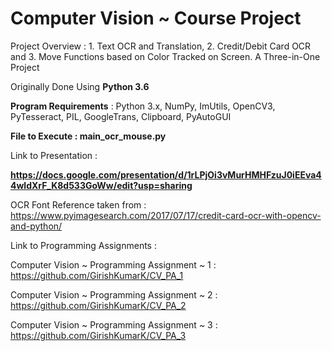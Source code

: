 # Computer Vision ~ Course Project

Project Overview : 1. Text OCR and Translation, 2. Credit/Debit Card OCR and 3. Move Functions based on Color Tracked on Screen.
A Three-in-One Project

Originally Done Using **Python 3.6**

**Program Requirements** : Python 3.x, NumPy, ImUtils, OpenCV3, PyTesseract, PIL, GoogleTrans, Clipboard, PyAutoGUI

**File to Execute : main_ocr_mouse.py**

Link to Presentation :

**https://docs.google.com/presentation/d/1rLPjOi3vMurHMHFzuJ0iEEva44wldXrF_K8d533GoWw/edit?usp=sharing**

OCR Font Reference taken from : https://www.pyimagesearch.com/2017/07/17/credit-card-ocr-with-opencv-and-python/

Link to Programming Assignments :

Computer Vision ~ Programming Assignment ~ 1 : https://github.com/GirishKumarK/CV_PA_1

Computer Vision ~ Programming Assignment ~ 2 : https://github.com/GirishKumarK/CV_PA_2

Computer Vision ~ Programming Assignment ~ 3 : https://github.com/GirishKumarK/CV_PA_3
